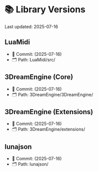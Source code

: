 # 📚 Library Versions
Last updated: 2025-07-16

## LuaMidi
- 📌 Commit:  (2025-07-16)
- 🗂️ Path: LuaMidi/src/

## 3DreamEngine (Core)
- 📌 Commit:  (2025-07-16)
- 🗂️ Path: 3DreamEngine/3DreamEngine/

## 3DreamEngine (Extensions)
- 📌 Commit:  (2025-07-16)
- 🗂️ Path: 3DreamEngine/extensions/

## lunajson
- 📌 Commit:  (2025-07-16)
- 🗂️ Path: lunajson/

